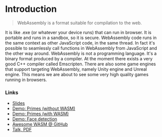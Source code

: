 # Introduction

<blockquote>WebAssembly is a format suitable for compilation to the web.</blockquote>

It is like .exe (or whatever your device runs) that can run in browser. It is portable and runs in a sandbox, so it is secure. WebAssembly code runs in the same context as other JavaScript code, in the same thread. In fact it's possible to seamlessly call functions in WebAssembly from JavaScript and the other way around. WebAssembly is not a programming language. It's a binary format produced by a compiler. At the moment there exists a very good C++ compiler called Emscripten. There are also some game engines that support targeting WebAssembly, namely Unity engine and Unreal engine. This means we are about to see some very high quality games running in browsers.

### Links

 - [Slides](https://webassembly.drola.si/slides/index.html)
 - [Demo: Primes (without WASM)](https://webassembly.drola.si/demos/primes/index-without-wasm.html)
 - [Demo: Primes (with WASM)](https://webassembly.drola.si/demos/primes/index-with-wasm.html)
 - [Demo: Face detection](https://webassembly.drola.si/demos/face/index.html)
 - [Awesome WASM @ GitHub](https://github.com/mbasso/awesome-wasm)
 - [Talk, PDF](https://webassembly.drola.si/Talk_jsdayes2017.pdf)

